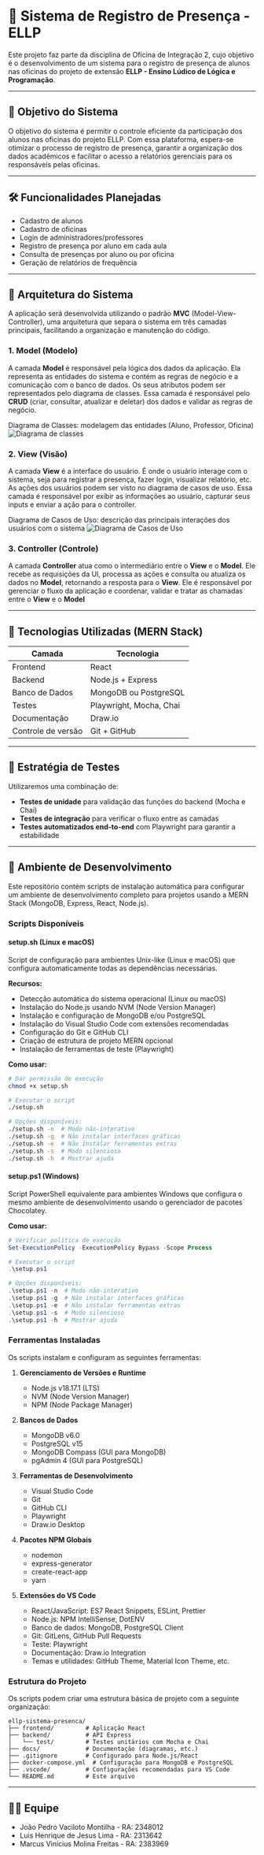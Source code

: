 # 📘 Sistema de Registro de Presença - ELLP

Este projeto faz parte da disciplina de Oficina de Integração 2, cujo objetivo é o desenvolvimento de um sistema para o registro de presença de alunos nas oficinas do projeto de extensão **ELLP - Ensino Lúdico de Lógica e Programação**.

---

## 📌 Objetivo do Sistema

O objetivo do sistema é permitir o controle eficiente da participação dos alunos nas oficinas do projeto ELLP.
Com essa plataforma, espera-se otimizar o processo de registro de presença, garantir a organização dos dados acadêmicos e facilitar o acesso a relatórios gerenciais para os responsáveis pelas oficinas.

---

## 🛠️ Funcionalidades Planejadas

- Cadastro de alunos
- Cadastro de oficinas
- Login de administradores/professores
- Registro de presença por aluno em cada aula
- Consulta de presenças por aluno ou por oficina
- Geração de relatórios de frequência

---

## 🧱 Arquitetura do Sistema

A aplicação será desenvolvida utilizando o padrão **MVC** (Model-View-Controller), uma arquitetura que separa o sistema em três camadas principais, facilitando a organização e manutenção do código.

### 1. Model (Modelo)

A camada **Model** é responsável pela lógica dos dados da aplicação. Ela representa as entidades do sistema e contém as regras de negócio e a comunicação com o banco de dados. Os seus atributos podem ser representados pelo diagrama de classes. Essa camada é responsável pelo **CRUD** (criar, consultar, atualizar e deletar) dos dados e validar as regras de negócio.

Diagrama de Classes: modelagem das entidades (Aluno, Professor, Oficina)
![Diagrama de classes](./docs/DiagramaDeClasses.drawio.png)

### 2. View (Visão)

A camada **View** é a interface do usuário. É onde o usuário interage com o sistema, seja para registrar a presença, fazer login, visualizar relatório, etc. As ações dos usuários podem ser visto no diagrama de casos de uso. Essa camada é responsável por exibir as informações ao usuário, capturar seus inputs e enviar a ação para o controller.

Diagrama de Casos de Uso: descrição das principais interações dos usuários com o sistema
![Diagrama de Casos de Uso](./docs/DiagramaDeCasosDeUso.drawio.png)

### 3. Controller (Controle)

A camada **Controller** atua como o intermediário entre o **View** e o **Model**. Ele recebe as requisições da UI, processa as ações e consulta ou atualiza os dados no **Model**, retornando a resposta para o **View**. Ele é responsável por gerenciar o fluxo da aplicação e coordenar, validar e tratar as chamadas entre o **View** e o **Model**

---

## 🧰 Tecnologias Utilizadas (MERN Stack)

| Camada             | Tecnologia            |
|--------------------|-----------------------|
| Frontend           | React                 |
| Backend            | Node.js + Express     |
| Banco de Dados     | MongoDB ou PostgreSQL |
| Testes             | Playwright, Mocha, Chai |
| Documentação       | Draw.io               |
| Controle de versão | Git + GitHub          |

---

## 🧪 Estratégia de Testes

Utilizaremos uma combinação de:

- **Testes de unidade** para validação das funções do backend (Mocha e Chai)
- **Testes de integração** para verificar o fluxo entre as camadas
- **Testes automatizados end-to-end** com Playwright para garantir a estabilidade

---

## 🔧 Ambiente de Desenvolvimento

Este repositório contém scripts de instalação automática para configurar um ambiente de desenvolvimento completo para projetos usando a MERN Stack (MongoDB, Express, React, Node.js).

### Scripts Disponíveis

#### setup.sh (Linux e macOS)

Script de configuração para ambientes Unix-like (Linux e macOS) que configura automaticamente todas as dependências necessárias.

**Recursos:**
- Detecção automática do sistema operacional (Linux ou macOS)
- Instalação do Node.js usando NVM (Node Version Manager)
- Instalação e configuração de MongoDB e/ou PostgreSQL
- Instalação do Visual Studio Code com extensões recomendadas
- Configuração do Git e GitHub CLI
- Criação de estrutura de projeto MERN opcional
- Instalação de ferramentas de teste (Playwright)

**Como usar:**
```bash
# Dar permissão de execução
chmod +x setup.sh

# Executar o script
./setup.sh

# Opções disponíveis:
./setup.sh -n  # Modo não-interativo
./setup.sh -g  # Não instalar interfaces gráficas
./setup.sh -e  # Não instalar ferramentas extras
./setup.sh -s  # Modo silencioso
./setup.sh -h  # Mostrar ajuda
```

#### setup.ps1 (Windows)

Script PowerShell equivalente para ambientes Windows que configura o mesmo ambiente de desenvolvimento usando o gerenciador de pacotes Chocolatey.

**Como usar:**
```powershell
# Verificar política de execução
Set-ExecutionPolicy -ExecutionPolicy Bypass -Scope Process

# Executar o script
.\setup.ps1

# Opções disponíveis:
.\setup.ps1 -n  # Modo não-interativo
.\setup.ps1 -g  # Não instalar interfaces gráficas
.\setup.ps1 -e  # Não instalar ferramentas extras
.\setup.ps1 -s  # Modo silencioso
.\setup.ps1 -h  # Mostrar ajuda
```

### Ferramentas Instaladas

Os scripts instalam e configuram as seguintes ferramentas:

1. **Gerenciamento de Versões e Runtime**
   - Node.js v18.17.1 (LTS)
   - NVM (Node Version Manager)
   - NPM (Node Package Manager)

2. **Bancos de Dados**
   - MongoDB v6.0
   - PostgreSQL v15
   - MongoDB Compass (GUI para MongoDB)
   - pgAdmin 4 (GUI para PostgreSQL)

3. **Ferramentas de Desenvolvimento**
   - Visual Studio Code
   - Git
   - GitHub CLI
   - Playwright
   - Draw.io Desktop

4. **Pacotes NPM Globais**
   - nodemon
   - express-generator
   - create-react-app
   - yarn

5. **Extensões do VS Code**
   - React/JavaScript: ES7 React Snippets, ESLint, Prettier
   - Node.js: NPM IntelliSense, DotENV
   - Banco de dados: MongoDB, PostgreSQL Client
   - Git: GitLens, GitHub Pull Requests
   - Teste: Playwright
   - Documentação: Draw.io Integration
   - Temas e utilidades: GitHub Theme, Material Icon Theme, etc.

### Estrutura do Projeto

Os scripts podem criar uma estrutura básica de projeto com a seguinte organização:

```
ellp-sistema-presenca/
├── frontend/         # Aplicação React
├── backend/          # API Express
│   └── test/         # Testes unitários com Mocha e Chai
├── docs/             # Documentação (diagramas, etc.)
├── .gitignore        # Configurado para Node.js/React
├── docker-compose.yml  # Configuração para MongoDB e PostgreSQL
├── .vscode/          # Configurações recomendadas para VS Code
└── README.md         # Este arquivo
```

---

## 👨‍💻 Equipe

- João Pedro Vaciloto Montilha - RA: 2348012
- Luis Henrique de Jesus Lima - RA: 2313642
- Marcus Vinícius Molina Freitas - RA: 2383969